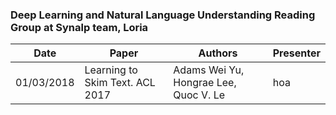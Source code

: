 ### Deep Learning and Natural Language Understanding Reading Group at Synalp team, Loria

|Date |     Paper        | Authors | Presenter|
|-------------|-------------|-------------|-------------|
| 01/03/2018 | Learning to Skim Text. ACL 2017 | Adams Wei Yu, Hongrae Lee, Quoc V. Le | hoa |
